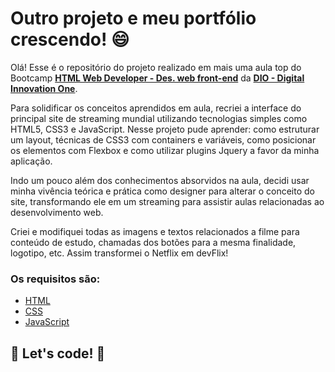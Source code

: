 # Outro projeto e meu portfólio crescendo! :smile:

Olá! Esse é o repositório do projeto realizado em mais uma aula top do Bootcamp **[HTML Web Developer - Des. web front-end](https://web.digitalinnovation.one/track/html-web-developer?tab=path)** da **[DIO - Digital Innovation One](https://digitalinnovation.one/)**.

Para solidificar os conceitos aprendidos em aula, recriei a interface do principal site de streaming mundial utilizando tecnologias simples como HTML5, CSS3 e JavaScript. Nesse projeto pude aprender: como estruturar um layout, técnicas de CSS3 com containers e variáveis, como posicionar os elementos com Flexbox e como utilizar plugins Jquery a favor da minha aplicação.

Indo um pouco além dos conhecimentos absorvidos na aula, decidi usar minha vivência teórica e prática como designer para alterar o conceito do site, transformando ele em um streaming para assistir aulas relacionadas ao desenvolvimento web.

Criei e modifiquei todas as imagens e textos relacionados a filme para conteúdo de estudo, chamadas dos botões para a mesma finalidade, logotipo, etc. Assim transformei o Netflix em devFlix!

### Os requisitos são:

- [HTML](https://web.digitalinnovation.one/course/introducao-criacao-de-websites-com-html5-e-css3/learning/462f831d-5fdf-485e-bf07-1d391eb94ac8?back=/track/html-web-developer)
- [CSS](https://web.digitalinnovation.one/course/introducao-criacao-de-websites-com-html5-e-css3/learning/462f831d-5fdf-485e-bf07-1d391eb94ac8?back=/track/html-web-developer)
- [JavaScript](https://web.digitalinnovation.one/course/introducao-criacao-de-websites-com-html5-e-css3/learning/462f831d-5fdf-485e-bf07-1d391eb94ac8?back=/track/html-web-developer)

## 🚀 Let's code! 🚀

